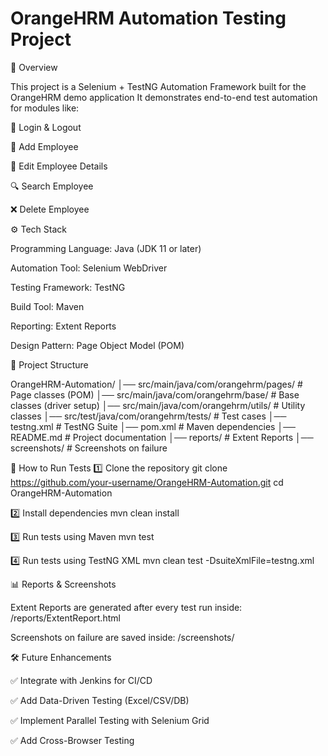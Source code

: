 # OrangeHRM Automation Testing Project

📌 Overview

This project is a Selenium + TestNG Automation Framework built for the OrangeHRM demo application
It demonstrates end-to-end test automation for modules like:

🔑 Login & Logout

👤 Add Employee

📝 Edit Employee Details

🔍 Search Employee

❌ Delete Employee


⚙️ Tech Stack

  Programming Language: Java (JDK 11 or later)

  Automation Tool: Selenium WebDriver

  Testing Framework: TestNG

  Build Tool: Maven

  Reporting: Extent Reports

  Design Pattern: Page Object Model (POM)

📂 Project Structure

  OrangeHRM-Automation/
  │── src/main/java/com/orangehrm/pages/        # Page classes (POM)
  │── src/main/java/com/orangehrm/base/         # Base classes (driver setup)
  │── src/main/java/com/orangehrm/utils/        # Utility classes
  │── src/test/java/com/orangehrm/tests/        # Test cases
  │── testng.xml                                # TestNG Suite
  │── pom.xml                                   # Maven dependencies
  │── README.md                                 # Project documentation
  │── reports/                                  # Extent Reports
  │── screenshots/                              # Screenshots on failure


🚀 How to Run Tests
1️⃣ Clone the repository
    git clone https://github.com/your-username/OrangeHRM-Automation.git
    cd OrangeHRM-Automation

2️⃣ Install dependencies
    mvn clean install

3️⃣ Run tests using Maven
    mvn test

4️⃣ Run tests using TestNG XML
    mvn clean test -DsuiteXmlFile=testng.xml

📊 Reports & Screenshots

Extent Reports are generated after every test run inside:
/reports/ExtentReport.html

Screenshots on failure are saved inside:
/screenshots/

🛠️ Future Enhancements

  ✅ Integrate with Jenkins for CI/CD

  ✅ Add Data-Driven Testing (Excel/CSV/DB)

  ✅ Implement Parallel Testing with Selenium Grid

  ✅ Add Cross-Browser Testing

